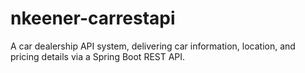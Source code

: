 # nkeener-carrestapi
A car dealership API system, delivering car information, location, and pricing details via a Spring Boot REST API.
